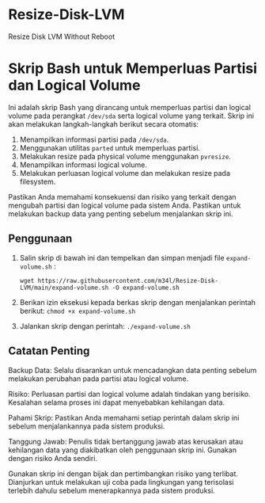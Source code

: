 # Resize-Disk-LVM
Resize Disk LVM Without Reboot
# Skrip Bash untuk Memperluas Partisi dan Logical Volume

Ini adalah skrip Bash yang dirancang untuk memperluas partisi dan logical volume pada perangkat `/dev/sda` serta logical volume yang terkait. Skrip ini akan melakukan langkah-langkah berikut secara otomatis:

1. Menampilkan informasi partisi pada `/dev/sda`.
2. Menggunakan utilitas `parted` untuk memperluas partisi.
3. Melakukan resize pada physical volume menggunakan `pvresize`.
4. Menampilkan informasi logical volume.
5. Melakukan perluasan logical volume dan melakukan resize pada filesystem.

Pastikan Anda memahami konsekuensi dan risiko yang terkait dengan mengubah partisi dan logical volume pada sistem Anda. Pastikan untuk melakukan backup data yang penting sebelum menjalankan skrip ini.

## Penggunaan
1. Salin skrip di bawah ini dan tempelkan dan simpan menjadi file `expand-volume.sh` :
   
   `wget https://raw.githubusercontent.com/m34l/Resize-Disk-LVM/main/expand-volume.sh -O expand-volume.sh`

3. Berikan izin eksekusi kepada berkas skrip dengan menjalankan perintah berikut:
   `chmod +x expand-volume.sh`
   
4. Jalankan skrip dengan perintah:
   `./expand-volume.sh`

## Catatan Penting
Backup Data: Selalu disarankan untuk mencadangkan data penting sebelum melakukan perubahan pada partisi atau logical volume.

Risiko: Perluasan partisi dan logical volume adalah tindakan yang berisiko. Kesalahan selama proses ini dapat menyebabkan kehilangan data.

Pahami Skrip: Pastikan Anda memahami setiap perintah dalam skrip ini sebelum menjalankannya pada sistem produksi.

Tanggung Jawab: Penulis tidak bertanggung jawab atas kerusakan atau kehilangan data yang diakibatkan oleh penggunaan skrip ini. Gunakan dengan risiko Anda sendiri.

Gunakan skrip ini dengan bijak dan pertimbangkan risiko yang terlibat. Dianjurkan untuk melakukan uji coba pada lingkungan yang terisolasi terlebih dahulu sebelum menerapkannya pada sistem produksi.
